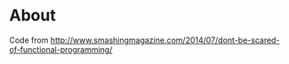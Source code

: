 # About
Code from http://www.smashingmagazine.com/2014/07/dont-be-scared-of-functional-programming/
